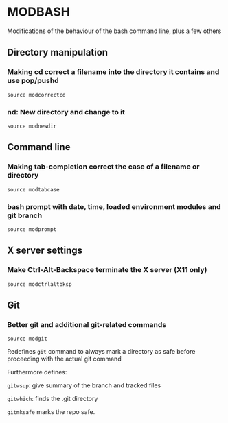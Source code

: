 # MODBASH

Modifications of the behaviour of the bash command line, plus a few others

## Directory manipulation

### Making cd correct a filename into the directory it contains and use pop/pushd
`source modcorrectcd`

### nd: New directory and change to it
`source modnewdir`

## Command line

### Making tab-completion correct the case of a filename or directory
`source modtabcase`

### bash prompt with date, time, loaded environment modules and git branch
`source modprompt`

## X server settings

### Make Ctrl-Alt-Backspace terminate the X server (X11 only)
`source modctrlaltbksp`

## Git

### Better git and additional git-related commands

`source modgit`

Redefines `git` command to always mark a directory as safe before
proceeding with the actual git command

Furthermore defines:

`gitwsup`: give summary of the branch and tracked files

`gitwhich`: finds the .git directory

`gitmksafe` marks the repo safe.

